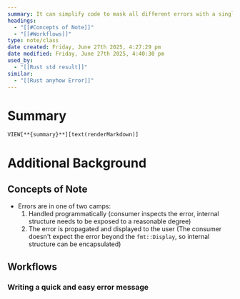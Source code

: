 ```yaml
---
summary: It can simplify code to mask all different errors with a single type of custom error.
headings:
  - "[[#Concepts of Note]]"
  - "[[#Workflows]]"
type: note/class
date created: Friday, June 27th 2025, 4:27:29 pm
date modified: Friday, June 27th 2025, 4:40:30 pm
used_by:
  - "[[Rust std result]]"
similar:
  - "[[Rust anyhow Error]]"
---
```


# Summary
`VIEW[**{summary}**][text(renderMarkdown)]`

# Additional Background
## Concepts of Note
- Errors are in one of two camps:
	1. Handled programmatically (consumer inspects the error, internal structure needs to be exposed to a reasonable degree)
	2. The error is propagated and displayed to the user (The consumer doesn't expect the error beyond the `fmt::Display`, so internal structure can be encapsulated)

## Workflows
### Writing a quick and easy error message